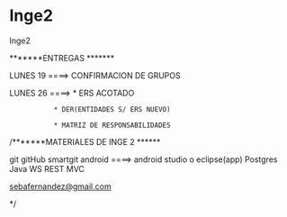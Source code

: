 # Inge2
Inge2

*******ENTREGAS *******

LUNES 19 ====> CONFIRMACION DE GRUPOS 

LUNES 26 ====> * ERS ACOTADO  

               * DER(ENTIDADES S/ ERS NUEVO)
			   
			   * MATRIZ DE RESPONSABILIDADES



/*******MATERIALES DE INGE 2 ******

git
gitHub 
smartgit
android ====> android studio o eclipse(app)
Postgres
Java WS REST 
MVC 
 
sebafernandez@gmail.com 


			   
*/


